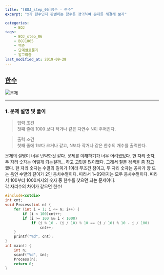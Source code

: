 ```yaml
---
title: "[BOJ_step_06]함수 - 한수"
excerpt: "x가 한수인지 판별하는 함수를 정의하여 문제를 해결해 보자"

categories:
    - BOJ
tags:
    - BOJ_step_06
    - BOJ1065
    - 백준
    - 단계별로풀기
    - 알고리즘
last_modified_at: 2019-09-28
---  
```

## [한수](https://www.acmicpc.net/problem/1065)  
  
[![문제](/assets/BOJ-Step06-03-img01.PNG)](/assets/BOJ-Step06-03-img01.PNG)  
***
### 1. 문제 설명 및 풀이  
>입력 조건  
>첫째 줄에 1000 보다 작거나 같은 자연수 N이 주어진다.  
  
>출력 조건  
>첫째 줄에 1보다 크거나 같고, N보다 작거나 같은 한수의 개수를 출력한다.  
  
문제의 설명이 너무 빈약한것 같다. 문제를 이해하기가 너무 어려웠었다. 한 자리 숫자, 두 자리 숫자는 어떻게 되는걸까... 하고 고민을 많이했다. 그래서 질문 검색을 좀 [참고](https://www.acmicpc.net/board/view/25689) 했다. 한 자리 숫자는 수열의 길이가 1이라 무조건 참이고, 두 자리 숫자는 공차가 양 또는 음인 수열의 길이가 2인 등차수열이다. 따라서 1~99까지는 모두 등차수열이다. 따라서 100부터 1000까지의 숫자 중 한수를 찾으면 되는 문제이다.  
각 자리수의 차이가 같으면 한수!
  
```cpp
#include<cstdio>
int cnt;
void Process(int n) {
	for (int i = 1; i <= n; i++) {
		if (i < 100)cnt++;
		if (i >= 100 && i < 1000)
			if (i % 10 - (i / 10) % 10 == (i / 10) % 10 - i / 100)
				cnt++;
	}
	printf("%d", cnt);
}
int main() {
	int n;
	scanf("%d", &n);
	Process(n);
	return 0;
}
```